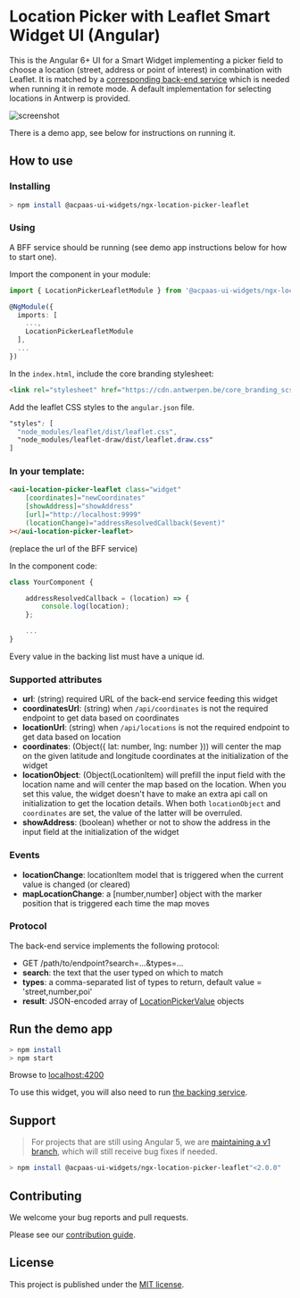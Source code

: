 # Location Picker with Leaflet Smart Widget UI (Angular)

This is the Angular 6+ UI for a Smart Widget implementing a picker field to choose a location (street, address or point of interest) in combination with Leaflet. It is matched by a [corresponding back-end service](https://github.com/digipolisantwerp/location-picker_service_nodejs) which is needed when running it in remote mode. A default implementation for selecting locations in Antwerp is provided.

![screenshot](example.png)

There is a demo app, see below for instructions on running it.

## How to use

### Installing

```sh
> npm install @acpaas-ui-widgets/ngx-location-picker-leaflet
```

### Using

A BFF service should be running (see demo app instructions below for how to start one).

Import the component in your module:

```ts
import { LocationPickerLeafletModule } from '@acpaas-ui-widgets/ngx-location-picker-leaflet';

@NgModule({
  imports: [
    ...,
    LocationPickerLeafletModule
  ],
  ...
})
```

In the `index.html`, include the core branding stylesheet:

```html
<link rel="stylesheet" href="https://cdn.antwerpen.be/core_branding_scss/3.0.3/main.min.css">
```

Add the leaflet CSS styles to the `angular.json` file.

```css
"styles": [
  "node_modules/leaflet/dist/leaflet.css",
  "node_modules/leaflet-draw/dist/leaflet.draw.css"
]
```

### In your template:

```html
<aui-location-picker-leaflet class="widget"
    [coordinates]="newCoordinates"
    [showAddress]="showAddress"
    [url]="http://localhost:9999"
    (locationChange)="addressResolvedCallback($event)"
></aui-location-picker-leaflet>
```

(replace the url of the BFF service)

In the component code:

```ts
class YourComponent {

    addressResolvedCallback = (location) => {
        console.log(location);
    };

    ...
}
```

Every value in the backing list must have a unique id.

### Supported attributes

- **url**: (string) required URL of the back-end service feeding this widget
- **coordinatesUrl**: (string) when `/api/coordinates` is not the required endpoint to get data based on coordinates
- **locationUrl**: (string) when `/api/locations` is not the required endpoint to get data based on location
- **coordinates**: (Object({ lat: number, lng: number })) will center the map on the given latitude and longitude coordinates at the initialization of the widget
- **locationObject**: (Object(LocationItem) will prefill the input field with the location name and will center the map based on the location. When you set this value, the widget doesn't have to make an extra api call on initialization to get the location details. When both `locationObject` and `coordinates` are set, the value of the latter will be overruled.
- **showAddress**: (boolean) whether or not to show the address in the input field at the initialization of the widget

### Events

- **locationChange**: locationItem model that is triggered when the current value is changed (or cleared)
- **mapLocationChange**: a [number,number] object with the marker position that is triggered each time the map moves

### Protocol

The back-end service implements the following protocol:

- GET /path/to/endpoint?search=...&types=...
- **search**: the text that the user typed on which to match
- **types**: a comma-separated list of types to return, default value = 'street,number,poi'
- **result**: JSON-encoded array of [LocationPickerValue](https://github.com/digipolisantwerp/location-picker_widget_angular/blob/master/src/location-picker/location-picker.types.ts) objects

## Run the demo app

```sh
> npm install
> npm start
```

Browse to [localhost:4200](http://localhost:4200)

To use this widget, you will also need to run [the backing service](https://github.com/digipolisantwerp/location-picker_service_nodejs).

## Support

> For projects that are still using Angular 5, we are [maintaining a v1 branch](https://github.com/digipolisantwerp/location-picker-leaflet_widget_angular/tree/v1), which will still receive bug fixes if needed.

```sh
> npm install @acpaas-ui-widgets/ngx-location-picker-leaflet"<2.0.0"
```

## Contributing

We welcome your bug reports and pull requests.

Please see our [contribution guide](CONTRIBUTING.md).

## License

This project is published under the [MIT license](LICENSE.md).
